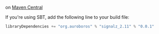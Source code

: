 on [Maven Central](https://mvnrepository.com/artifact/org.auroboros/signalz_2.11)

If you're using SBT, add the following line to your build file:

```scala
libraryDependencies += "org.auroboros" % "signalz_2.11" % "0.0.1"
```
